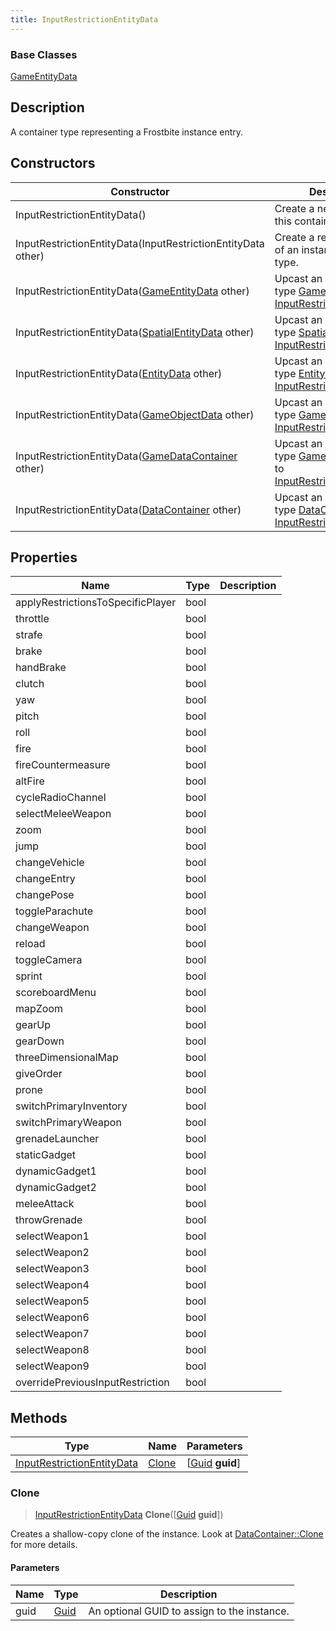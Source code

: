 ```yaml
---
title: InputRestrictionEntityData
---
```

### Base Classes

[GameEntityData](/vext/ref/fb/gameentitydata/)

## Description

A container type representing a Frostbite instance entry.

## Constructors

| Constructor                                                                           | Description                                                                                                                                 |
| ------------------------------------------------------------------------------------- | ------------------------------------------------------------------------------------------------------------------------------------------- |
| InputRestrictionEntityData()                                                          | Create a new instance of this container type.                                                                                               |
| InputRestrictionEntityData(InputRestrictionEntityData other)                          | Create a reference copy of an instance of the same type.                                                                                    |
| InputRestrictionEntityData([GameEntityData](/vext/ref/fb/gameentitydata/) other)                    | Upcast an instance of type [GameEntityData](/vext/ref/fb/gameentitydata/) to [InputRestrictionEntityData](/vext/ref/fb/inputrestrictionentitydata/).                    |
| InputRestrictionEntityData([SpatialEntityData](/vext/ref/fb/spatialentitydata/) other)              | Upcast an instance of type [SpatialEntityData](/vext/ref/fb/spatialentitydata/) to [InputRestrictionEntityData](/vext/ref/fb/inputrestrictionentitydata/).              |
| InputRestrictionEntityData([EntityData](/vext/ref/fb/entitydata/) other)                            | Upcast an instance of type [EntityData](/vext/ref/fb/entitydata/) to [InputRestrictionEntityData](/vext/ref/fb/inputrestrictionentitydata/).                            |
| InputRestrictionEntityData([GameObjectData](/vext/ref/fb/gameobjectdata/) other)                    | Upcast an instance of type [GameObjectData](/vext/ref/fb/gameobjectdata/) to [InputRestrictionEntityData](/vext/ref/fb/inputrestrictionentitydata/).                    |
| InputRestrictionEntityData([GameDataContainer](/vext/ref/fb/gamedatacontainer/) other)              | Upcast an instance of type [GameDataContainer](/vext/ref/fb/gamedatacontainer/) to [InputRestrictionEntityData](/vext/ref/fb/inputrestrictionentitydata/).              |
| InputRestrictionEntityData([DataContainer](/vext/ref/shared/class/datacontainer) other) | Upcast an instance of type [DataContainer](/vext/ref/shared/class/datacontainer) to [InputRestrictionEntityData](/vext/ref/fb/inputrestrictionentitydata/). |

## Properties

| Name                              | Type | Description |
| --------------------------------- | ---- | ----------- |
| applyRestrictionsToSpecificPlayer | bool |             |
| throttle                          | bool |             |
| strafe                            | bool |             |
| brake                             | bool |             |
| handBrake                         | bool |             |
| clutch                            | bool |             |
| yaw                               | bool |             |
| pitch                             | bool |             |
| roll                              | bool |             |
| fire                              | bool |             |
| fireCountermeasure                | bool |             |
| altFire                           | bool |             |
| cycleRadioChannel                 | bool |             |
| selectMeleeWeapon                 | bool |             |
| zoom                              | bool |             |
| jump                              | bool |             |
| changeVehicle                     | bool |             |
| changeEntry                       | bool |             |
| changePose                        | bool |             |
| toggleParachute                   | bool |             |
| changeWeapon                      | bool |             |
| reload                            | bool |             |
| toggleCamera                      | bool |             |
| sprint                            | bool |             |
| scoreboardMenu                    | bool |             |
| mapZoom                           | bool |             |
| gearUp                            | bool |             |
| gearDown                          | bool |             |
| threeDimensionalMap               | bool |             |
| giveOrder                         | bool |             |
| prone                             | bool |             |
| switchPrimaryInventory            | bool |             |
| switchPrimaryWeapon               | bool |             |
| grenadeLauncher                   | bool |             |
| staticGadget                      | bool |             |
| dynamicGadget1                    | bool |             |
| dynamicGadget2                    | bool |             |
| meleeAttack                       | bool |             |
| throwGrenade                      | bool |             |
| selectWeapon1                     | bool |             |
| selectWeapon2                     | bool |             |
| selectWeapon3                     | bool |             |
| selectWeapon4                     | bool |             |
| selectWeapon5                     | bool |             |
| selectWeapon6                     | bool |             |
| selectWeapon7                     | bool |             |
| selectWeapon8                     | bool |             |
| selectWeapon9                     | bool |             |
| overridePreviousInputRestriction  | bool |             |

## Methods

| Type                                                     | Name            | Parameters                                     |
| -------------------------------------------------------- | --------------- | ---------------------------------------------- |
| [InputRestrictionEntityData](/vext/ref/fb/inputrestrictionentitydata/) | [Clone](#clone) | \[[Guid](/vext/ref/shared/class/guid) **guid**\] |

### Clone

> [InputRestrictionEntityData](/vext/ref/fb/inputrestrictionentitydata/) **Clone**(\[[Guid](/vext/ref/shared/class/guid) **guid**\])

Creates a shallow-copy clone of the instance. Look at [DataContainer::Clone](/vext/ref/shared/class/datacontainer#clone) for more details.

#### Parameters

| Name | Type         | Description                                 |
| ---- | ------------ | ------------------------------------------- |
| guid | [Guid](/vext/ref/shared/class/guid/) | An optional GUID to assign to the instance. |
